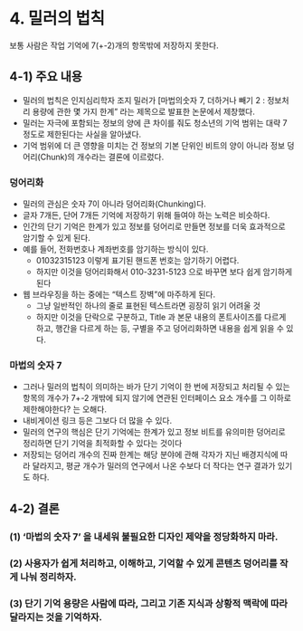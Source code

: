 # 4. 밀러의 법칙

보통 사람은 작업 기억에 7(+-2)개의 항목밖에 저장하지 못한다.

## 4-1) 주요 내용

- 밀러의 법칙은 인지심리학자 조지 밀러가 [마법의숫자 7, 더하거나 빼기 2 : 정보처리 용량에 관한 몇 가지 한계” 라는 제목으로 발표한 논문에서 제창했다.
- 밀러는 자극에 포함되는 정보의 양에 큰 차이를 줘도 청소년의 기억 범위는 대략 7 정도로 제한된다는 사실을 알아냈다.
- 기억 범위에 더 큰 영향을 미치는 건 정보의 기본 단위인 비트의 양이 아니라 정보 덩어리(Chunk)의 개수라는 결론에 이르렀다.

### 덩어리화

- 밀러의 관심은 숫자 7이 아니라 덩어리화(Chunking)다.
- 글자 7개든, 단어 7개든 기억에 저장하기 위해 들여야 하는 노력은 비슷하다.
- 인간의 단기 기억은 한계가 있고 정보를 덩어리로 만들면 정보를 더욱 효과적으로 암기할 수 있게 된다.
- 예를 들어, 전화번호나 계좌번호를 암기하는 방식이 있다.
	- 01032315123 이렇게 표기된 핸드폰 번호는 암기하기 어렵다.
	- 하지만 이것을 덩어리화해서 010-3231-5123 으로 바꾸면 보다 쉽게 암기하게 된다
- 웹 브라우징을 하는 중에는 “텍스트 장벽”에 마주하게 된다.
	- 그냥 일반적인 하나의 줄로 표현된 텍스트라면 굉장히 읽기 어려울 것
	- 하지만 이것을 단락으로 구분하고, Title 과 본문 내용의 폰트사이즈를 다르게 하고, 행간을 다르게 하는 등, 구별을 주고 덩어리화하면 내용을 쉽게 읽을 수 있다.

### 마법의 숫자 7

- 그러나 밀러의 법칙이 의미하는 바가 단기 기억이 한 번에 저장되고 처리될 수 있는 항목의 개수가 7+-2 개밖에 되지 않기에 연관된 인터페이스 요소 개수를 그 이하로 제한해야한다? 는 오해다.
- 내비게이션 링크 등은 그보다 더 많을 수 있다.
- 밀러의 연구의 핵심은 단기 기억에는 한계가 있고 정보 비트를 유의미한 덩어리로 정리하면 단기 기억을 최적화할 수 있다는 것이다
- 저장되는 덩어리 개수의 진짜 한계는 해당 분야에 관해 각자가 지닌 배경지식에 따라 달라지고, 평균 개수가 밀러의 연구에서 나온 수보다 더 작다는 연구 결과가 있기도 하다.

## 4-2) 결론

### (1) ‘마법의 숫자 7’ 을 내세워 불필요한 디자인 제약을 정당화하지 마라.

### (2) 사용자가 쉽게 처리하고, 이해하고, 기억할 수 있게 콘텐츠 덩어리를 작게 나눠 정리하자.

### (3) 단기 기억 용량은 사람에 따라, 그리고 기존 지식과 상황적 맥락에 따라 달라지는 것을 기억하자.